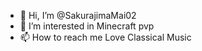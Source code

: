 - 👋 Hi, I’m @SakurajimaMai02
- 👀 I’m interested in Minecraft pvp
- 📫 How to reach me Love Classical Music

<!---
SakurajimaMai02/SakurajimaMai02 is a ✨ special ✨ repository because its `README.md` (this file) appears on your GitHub profile.
You can click the Preview link to take a look at your changes.
--->
